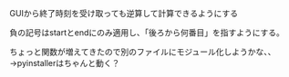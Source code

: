  GUIから終了時刻を受け取っても逆算して計算できるようにする

 負の記号はstartとendにのみ適用し、「後ろから何番目」を指すようにする。

 ちょっと関数が増えてきたので別のファイルにモジュール化しようかな、、→pyinstallerはちゃんと動く？